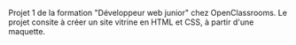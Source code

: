 Projet 1 de la formation "Développeur web junior" chez OpenClassrooms.
Le projet consite à créer un site vitrine en HTML et CSS, à partir d'une maquette.
